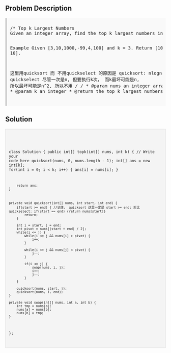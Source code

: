 <style>
  .comment-block { background-color: #f9f9f9; padding: 10px; border-left: 5px solid #ccc; }
  .code-block { background-color: #f4f4f4; padding: 10px; border: 1px solid #ddd; }
</style>

<h2>Problem Description</h2>
<div class='comment-block'>
<pre>
/* Top k Largest Numbers 
Given an integer array, find the top k largest numbers in it.

Example
Given [3,10,1000,-99,4,100] and k = 3.
Return [1000, 100, 10].

这里用quicksort 而 不用quickselect 的原因是 quicksort: nlogn, quickselect 尽管一次是n, 但要执行k次， 而k最坏可能是n, 所以最坏可能是n^2, 所以不用
*/
    /*
     * @param nums an integer array
     * @param k an integer
     * @return the top k largest numbers in array
     */
</pre>
</div>

<h2>Solution</h2>
<div class='code-block'>
<pre><code class='language-java'>

class Solution {
    public int[] topk(int[] nums, int k) {
        // Write your code here
        quicksort(nums, 0, nums.length - 1);
        int[] ans = new int[k];
        for(int i = 0; i < k; i++) {
            ans[i] = nums[i];
        }
        
        return ans;
    }
    
    
    
    private void quicksort(int[] nums, int start, int end) {
        if(start >= end) { //记住， quicksort 这里一定是 start >= end; 对比quickselect: if(start == end) {return nums[start]}
            return;
        }
        
        int i = start, j = end;
        int pivot = nums[(start + end) / 2];
        while(i <= j) {
            while(i <= j && nums[i] > pivot) {
                i++;
            }
            
            while(i <= j && nums[j] < pivot) {
                j--;
            }
            
            if(i <= j) {
                swap(nums, i, j);
                i++;
                j--;
            }
        }
        
        quicksort(nums, start, j);
        quicksort(nums, i, end);
    }
    
    private void swap(int[] nums, int a, int b) {
    	int tmp = nums[a];
    	nums[a] = nums[b];
    	nums[b] = tmp;
    }
};
</code></pre>
</div>
